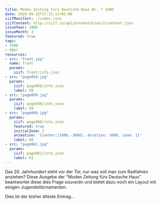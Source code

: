 ```yaml
---
title: Moden Zeitung fürs Deutsche Haus Nr. 7 1900
date: 2020-09-25T17:21:11+02:00
iiifManifest: ./index.json
iiifContext: http://iiif.io/api/presentation/2/context.json
issueYear: 1900
issueMonth: 3
featured: true
tags:
- 1900
- 00er
resources:
- src: "front.jpg"
  name: front
  params:
    iiif: front/info.json
- src: "page058.jpg"
  params:
    iiif: page058/info.json
    label: 58
- src: "page059.jpg"
  params:
    iiif: page059/info.json
    label: 59
- src: "page060.jpg"
  params:
    iiif: page060/info.json
    featured: true
    initialZoom: 2
    animation: '{center:[1000,-3000], duration: 3000, zoom: 1}'
    label: 60
- src: "page061.jpg"
  params:
    iiif: page061/info.json
    label: 61
---
```

Das 20. Jahrhundert steht vor der Tür, nur was soll man zum Radfahren anziehen? <!--more--> Diese Ausgebe der "Moden Zeitung fürs Deutsche Haus" beantwortet diese dies Frage souverän und bietet dazu noch ein Layout mit einigen Jugendstilornamenten.

Dies ist der bisher älteste Eintrag...
